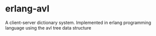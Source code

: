 # erlang-avl
A client-server dictionary system. Implemented in erlang programming language using the avl tree data structure 
